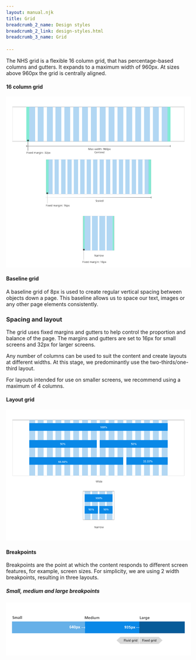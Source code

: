 ```yaml
---
layout: manual.njk
title: Grid
breadcrumb_2_name: Design styles
breadcrumb_2_link: design-styles.html
breadcrumb_3_name: Grid

---
```


The NHS grid is a flexible 16 column grid, that has percentage-based columns and gutters. It expands to a maximum width
of 960px. At sizes above 960px the grid is centrally aligned.

#### 16 column grid
<div class="example">
  <img src="assets/units/grids.png" alt="16 column grid">
</div>

#### Baseline grid

A baseline grid of 8px is used to create regular vertical spacing between objects down a page. This baseline allows us
to space our text, images or any other page elements consistently.


### Spacing and layout

The grid uses fixed margins and gutters to help control the proportion and balance of the page. The margins and gutters
are set to 16px for small screens and 32px for larger screens.

Any number of columns can be used to suit the content and create layouts at different widths. At this stage,
we predominantly use the two-thirds/one-third layout.

For layouts intended for use on smaller screens, we recommend using a maximum of 4 columns.

#### Layout grid
<div class="example">
  <img src="assets/units/layouts.png" alt="Layout grid">
</div>

#### Breakpoints

Breakpoints are the point at which the content responds to different screen features, for example, screen sizes.
For simplicity, we are using 2 width breakpoints, resulting in three layouts.

##### Small, medium and large breakpoints
<div class="example">
  <img src="assets/units/breakpoints.png" alt="Small, medium and large breakpoints">
</div>
